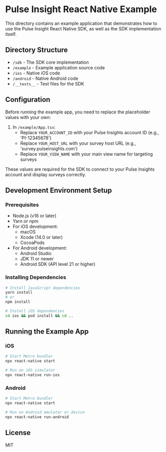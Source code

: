 # Pulse Insight React Native Example

This directory contains an example application that demonstrates how to use the Pulse Insight React Native SDK, as well as the SDK implementation itself.

## Directory Structure

- `/sdk` - The SDK core implementation
- `/example` - Example application source code
- `/ios` - Native iOS code
- `/android` - Native Android code
- `/__tests__` - Test files for the SDK

## Configuration

Before running the example app, you need to replace the placeholder values with your own:

1. In `/example/App.tsx`:
   - Replace `YOUR_ACCOUNT_ID` with your Pulse Insights account ID (e.g., 'PI-12345678')
   - Replace `YOUR_HOST_URL` with your survey host URL (e.g., 'survey.pulseinsights.com')
   - Replace `YOUR_VIEW_NAME` with your main view name for targeting surveys

These values are required for the SDK to connect to your Pulse Insights account and display surveys correctly.

## Development Environment Setup

### Prerequisites

- Node.js (v16 or later)
- Yarn or npm
- For iOS development:
  - macOS
  - Xcode (14.0 or later)
  - CocoaPods
- For Android development:
  - Android Studio
  - JDK 11 or newer
  - Android SDK (API level 21 or higher)

### Installing Dependencies

```bash
# Install JavaScript dependencies
yarn install
# or
npm install

# Install iOS dependencies
cd ios && pod install && cd ..
```

## Running the Example App

### iOS

```bash
# Start Metro bundler
npx react-native start

# Run on iOS simulator
npx react-native run-ios
```

### Android

```bash
# Start Metro bundler
npx react-native start

# Run on Android emulator or device
npx react-native run-android
```

## License

MIT 